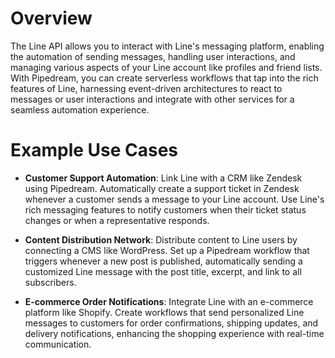 # Overview

The Line API allows you to interact with Line's messaging platform, enabling the automation of sending messages, handling user interactions, and managing various aspects of your Line account like profiles and friend lists. With Pipedream, you can create serverless workflows that tap into the rich features of Line, harnessing event-driven architectures to react to messages or user interactions and integrate with other services for a seamless automation experience.

# Example Use Cases

- **Customer Support Automation**: Link Line with a CRM like Zendesk using Pipedream. Automatically create a support ticket in Zendesk whenever a customer sends a message to your Line account. Use Line's rich messaging features to notify customers when their ticket status changes or when a representative responds.

- **Content Distribution Network**: Distribute content to Line users by connecting a CMS like WordPress. Set up a Pipedream workflow that triggers whenever a new post is published, automatically sending a customized Line message with the post title, excerpt, and link to all subscribers.

- **E-commerce Order Notifications**: Integrate Line with an e-commerce platform like Shopify. Create workflows that send personalized Line messages to customers for order confirmations, shipping updates, and delivery notifications, enhancing the shopping experience with real-time communication.
